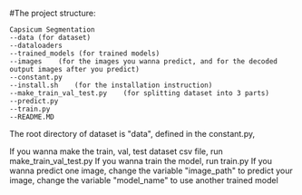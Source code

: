 #The project structure:

    Capsicum Segmentation
    --data (for dataset)
    --dataloaders
    --trained_models (for trained models)
    --images    (for the images you wanna predict, and for the decoded output images after you predict)
    --constant.py
    --install.sh    (for the installation instruction)
    --make_train_val_test.py    (for splitting dataset into 3 parts)
    --predict.py    
    --train.py
    --README.MD
    
The root directory of dataset is "data", defined in the constant.py,

If you wanna make the train, val, test dataset csv file, run make_train_val_test.py
If you wanna train the model, run train.py
If you wanna predict one image, 
    change the variable "image_path" to predict your image, 
    change the variable "model_name" to use another trained model

